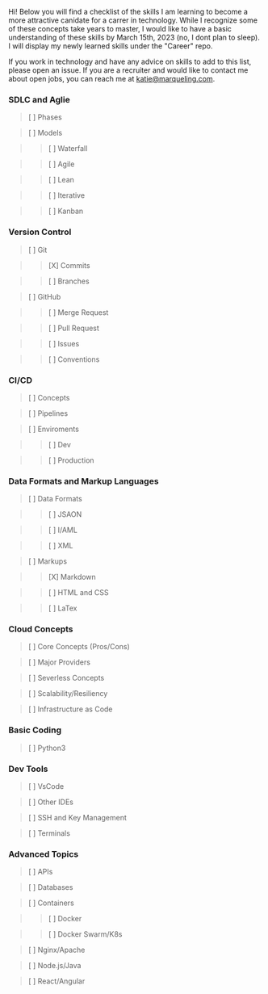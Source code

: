 Hi! Below you will find a checklist of the skills I am learning to become a more attractive canidate for a carrer in technology. While I recognize some of these concepts take years to master, I would like to have a basic understanding of these skills by March 15th, 2023 (no, I dont plan to sleep). I will display my newly learned skills under the "Career" repo. 

If you work in technology and have any advice on skills to add to this list, please open an issue. If you are a recruiter and would like to contact me about open jobs, you can reach me at katie@marqueling.com.

### SDLC and Aglie

> [ ] Phases

> [ ] Models

>> [ ] Waterfall

>> [ ] Agile

>> [ ] Lean

>> [ ] Iterative

>> [ ] Kanban

### Version Control

> [ ] Git

>> [X] Commits

>> [ ] Branches

> [ ] GitHub

>> [ ] Merge Request

>> [ ] Pull Request

>> [ ] Issues

>> [ ] Conventions

### CI/CD

> [ ] Concepts

> [ ] Pipelines

> [ ] Enviroments 

>> [ ] Dev

>> [ ] Production

### Data Formats and Markup Languages

> [ ] Data Formats

>> [ ] JSAON

>> [ ] I/AML

>> [ ] XML

> [ ] Markups

>> [X] Markdown

>> [ ] HTML and CSS

>> [ ] LaTex 

### Cloud Concepts

> [ ] Core Concepts (Pros/Cons)

> [ ] Major Providers

> [ ] Severless Concepts

> [ ] Scalability/Resiliency

> [ ] Infrastructure as Code

### Basic Coding

> [ ] Python3

### Dev Tools

> [ ] VsCode

> [ ] Other IDEs

> [ ] SSH and Key Management

> [ ] Terminals

### Advanced Topics

> [ ] APIs

> [ ] Databases

> [ ] Containers

>> [ ] Docker

>> [ ] Docker Swarm/K8s

> [ ] Nginx/Apache

> [ ] Node.js/Java

> [ ] React/Angular







